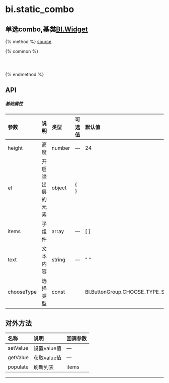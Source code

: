 # bi.static_combo

## 单选combo,基类[BI.Widget](/core/widget.md)

{% method %}
[source](https://jsfiddle.net/fineui/urvt04so/)

{% common %}
```javascript




```

{% endmethod %}

## API
##### 基础属性
| 参数    | 说明           | 类型  | 可选值 | 默认值
| :------ |:-------------  | :-----| :----|:----
| height | 高度 | number | — | 24
| el | 开启弹出层的元素| object | { } |
| items | 子组件 | array | — | [ ]
| text | 文本内容 | string | — | " " |
| chooseType | 选择类型 | const | | BI.ButtonGroup.CHOOSE_TYPE_SINGLE |
 


## 对外方法
| 名称     | 说明                           |  回调参数     
| :------ |:-------------                  | :-----   
| setValue| 设置value值|—|
| getValue| 获取value值|—|
| populate | 刷新列表 | items |





---


